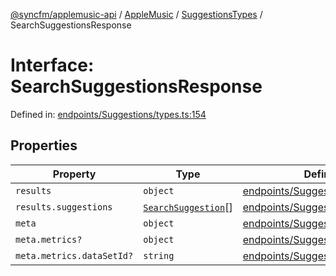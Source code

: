 [@syncfm/applemusic-api](../../../../../../globals.md) / [AppleMusic](../../../index.md) / [SuggestionsTypes](../index.md) / SearchSuggestionsResponse

# Interface: SearchSuggestionsResponse

Defined in: [endpoints/Suggestions/types.ts:154](https://github.com/sync-fm/applemusic-api/blob/a6a8471d4d51a41f6bd8af9d95c8abf0126e10f4/src/endpoints/Suggestions/types.ts#L154)

## Properties

| Property | Type | Defined in |
| ------ | ------ | ------ |
| <a id="results"></a> `results` | `object` | [endpoints/Suggestions/types.ts:155](https://github.com/sync-fm/applemusic-api/blob/a6a8471d4d51a41f6bd8af9d95c8abf0126e10f4/src/endpoints/Suggestions/types.ts#L155) |
| `results.suggestions` | [`SearchSuggestion`](SearchSuggestion.md)[] | [endpoints/Suggestions/types.ts:156](https://github.com/sync-fm/applemusic-api/blob/a6a8471d4d51a41f6bd8af9d95c8abf0126e10f4/src/endpoints/Suggestions/types.ts#L156) |
| <a id="meta"></a> `meta` | `object` | [endpoints/Suggestions/types.ts:158](https://github.com/sync-fm/applemusic-api/blob/a6a8471d4d51a41f6bd8af9d95c8abf0126e10f4/src/endpoints/Suggestions/types.ts#L158) |
| `meta.metrics?` | `object` | [endpoints/Suggestions/types.ts:159](https://github.com/sync-fm/applemusic-api/blob/a6a8471d4d51a41f6bd8af9d95c8abf0126e10f4/src/endpoints/Suggestions/types.ts#L159) |
| `meta.metrics.dataSetId?` | `string` | [endpoints/Suggestions/types.ts:160](https://github.com/sync-fm/applemusic-api/blob/a6a8471d4d51a41f6bd8af9d95c8abf0126e10f4/src/endpoints/Suggestions/types.ts#L160) |
